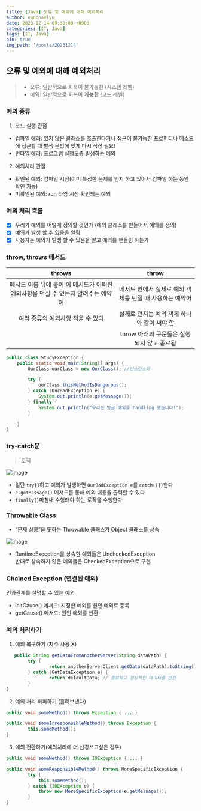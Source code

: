 ```yaml
---
title: [Java] 오류 및 예외에 대해 예외처리
author: eunchaelyu
date: 2023-12-14 09:30:00 +0900
categories: [IT, Java]
tags: [IT, Java]
pin: true
img_path: '/posts/20231214'
---
```


## 오류 및 예외에 대해 예외처리     
> - 오류: 일반적으로 회복이 불가능한 (시스템 레벨)    
> - 예외: 일반적으로 회복이 **가능한** (코드 레벨)    

### 예외 종류        
1. 코드 실행 관점    
- 컴파일 에러: 있지 않은 클래스를 호출한다거나 접근이 불가능한 프로퍼티나 메소드에 접근할 때 발생
  문법에 맞게 다시 작성 필요!    
- 런타임 에러: 프로그램 실행도중 발생하는 예외    

2. 예외처리 관점    
- 확인된 예외: 컴파일 시점(이미 특정한 문제를 인지 하고 있어서 컴파일 하는 동안 확인 가능)     
- 미확인된 예외: run 타임 시점 확인되는 예외    

### 예외 처리 흐름    
- [x] 우리가 예외를 어떻게 정의할 것인가 (예외 클래스를 만들어서 예외를 정의)    
- [x] 예외가 발생 할 수 있음을 알림 
- [x] 사용자는 예외가 발생 할 수 있음을 알고 예외를 핸들링 하는가

### throw, throws 메서드    

|throws                                                                        |throw                                                |             
|:----------------------------------------------------------------------------:|:----------------------------------------------------:|      
|메서드 이름 뒤에 붙어 이 메서드가 어떠한 예외사항을 던질 수 있는지 알려주는 예약어|메서드 안에서 실제로 예외 객체를 던질 때 사용하는 예약어 |          
|여러 종류의 예외사항 적을 수 있다                                              |실제로 던지는 예외 객체 하나와 같이 써야 함               |          
|                                                                             |throw 아래의 구문들은 실행되지 않고 종료됨              |      


```java
public class StudyException {
    public static void main(String[] args) {
        OurClass ourClass = new OurClass(); //인스턴스화

        try {
            ourClass.thisMethodIsDangerous();
        } catch (OurBadException e) {
            System.out.println(e.getMessage());
        } finally {
            System.out.println("우리는 방금 예외를 handling 했습니다!");
        }

    }
}
```

### try-catch문     
> 로직    

![image](https://github.com/eunchaelyu/eunchaelyu.github.io/assets/119996957/4ddd8349-d6fc-41e4-a749-8a4f835b8948)      

-  일단 ``try{}``하고 예외가 발생하면 ``OurBadException e``를 ``catch(){}``한다            
-  ``e.getMessage()`` 메서드를 통해 예외 내용을 출력할 수 있다            
-  ``finally{}``마침내 수행돼야 하는 로직을 수행한다            

### Throwable Class        
-  “문제 상황”을 뜻하는 Throwable 클래스가 Object 클래스를 상속    

![image](https://github.com/eunchaelyu/eunchaelyu.github.io/assets/119996957/711e0ad5-70c7-4d96-b55a-4e9f5af47157)        

- RuntimeException을 상속한 예외들은 UncheckedException    
  반대로 상속하지 않은 예외들은 CheckedException으로 구현    

### Chained Exception (연결된 예외)    
   인과관계를 설명할 수 있는 예외    

- initCause() 메서드: 지정한 예외를 원인 예외로 등록
- getCause() 메서드: 원인 예외를 반환

### 예외 처리하기
  1. 예외 복구하기 (자주 사용 X)
   
```java
   public String getDataFromAnotherServer(String dataPath) {
		try {
				return anotherServerClient.getData(dataPath).toString();
		} catch (GetDataException e) {
				return defaultData; // 종료하고 정상적인 데이터를 반환 
		}
}
```

  2. 예외 처리 회피하기 (흘려보낸다)      
       
```java
public void someMethod() throws Exception { ... }

public void someIrresponsibleMethod() throws Exception {
		this.someMethod();
}
```

  3. 예외 전환하기(예외처리에 더 신경쓰고싶은 경우)    
       
```java
public void someMethod() throws IOException { ... }

public void someResponsibleMethod() throws MoreSpecificException {
		try {
			this.someMethod();
		} catch (IOException e) {
			throw new MoreSpecificException(e.getMessage());
		}
}
```
